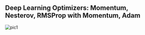 ## Deep Learning Optimizers: Momentum, Nesterov, RMSProp with Momentum, Adam

![pic1](https://github.com/user-attachments/assets/cbea6e48-ccc5-478c-9bad-7de405fbdefa)
